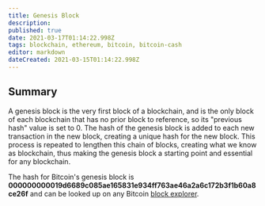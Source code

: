 ```yaml
---
title: Genesis Block                                        
description:                                          
published: true                                       
date: 2021-03-17T01:14:22.998Z                        
tags: blockchain, ethereum, bitcoin, bitcoin-cash                                
editor: markdown                                   
dateCreated: 2021-03-15T01:14:22.998Z 
---
```


## Summary

A genesis block is the very first block of a blockchain, and is the only block of each blockchain that has no prior block to reference, so its "previous hash" value is set to 0. The hash of the genesis block is added to each new transaction in the new block, creating a unique hash for the new block. This process is repeated to lengthen this chain of blocks, creating what we know as blockchain, thus making the genesis block a starting point and essential for any blockchain.

The hash for Bitcoin's genesis block is **000000000019d6689c085ae165831e934ff763ae46a2a6c172b3f1b60a8ce26f** and can be looked up on any Bitcoin [block explorer]().
